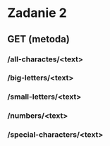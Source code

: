 # Zadanie 2

## GET (metoda)

### /all-charactes/\<text\>
### /big-letters/\<text\>
### /small-letters/\<text\>
### /numbers/\<text\>
### /special-characters/\<text\>

